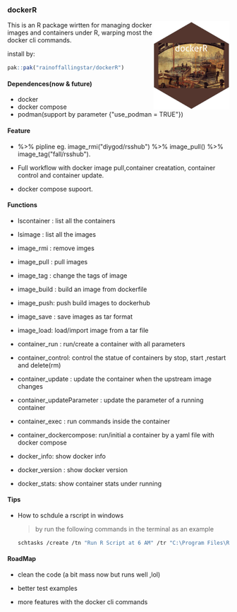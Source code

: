 ### dockerR

<img src="https://github.com/rainoffallingstar/dockerR/blob/master/dev/logo_ny.png" height="200" align="right"/>

This is an R package wirtten for managing docker images and containers under R, warping most the docker cli commands.

install by:

``` r
pak::pak("rainoffallingstar/dockerR")
```

#### Dependences(now & future)

-   docker
-   docker compose
-   podman(support by parameter {"use_podman = TRUE"})

#### Feature

-   %\>% pipline eg. image_rmi("diygod/rsshub") %\>% image_pull() %\>% image_tag("fall/rsshub").

-   Full workflow with docker image pull,container creatation, container control and container update.

-   docker compose supoort.

#### Functions

-   lscontainer : list all the containers

-   lsimage : list all the images

-   image_rmi : remove imges

-   image_pull : pull images

-   image_tag : change the tags of image

-   image_build : build an image from dockerfile

-   image_push: push build images to dockerhub

-   image_save : save images as tar format

-   image_load: load/import image from a tar file

-   container_run : run/create a container with all parameters

-   container_control: control the statue of containers by stop, start ,restart and delete(rm)

-   container_update : update the container when the upstream image changes

-   container_updateParameter : update the parameter of a running container

-   container_exec : run commands inside the container

-   container_dockercompose: run/initial a container by a yaml file with docker compose

-   docker_info: show docker info

-   docker_version : show docker version

-   docker_stats: show container stats under running

#### Tips

-   How to schdule a rscript in windows

    > by run the following commands in the terminal as an example

    ``` bash
    schtasks /create /tn "Run R Script at 6 AM" /tr "C:\Program Files\R\R-4.3.3\bin\x64\Rscript.exe D:\fallingstarGitcode\dockerR\dev\example\container-autoupdate.R" /sc daily /st 06:00
    ```

#### RoadMap

-   clean the code (a bit mass now but runs well ,lol)

-   better test examples

-   more features with the docker cli commands
